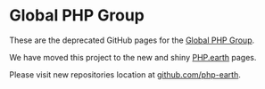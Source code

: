 # Global PHP Group

These are the deprecated GitHub pages for the [Global PHP Group](https://www.facebook.com/groups/2204685680/).

We have moved this project to the new and shiny [PHP.earth](https://php.earth)
pages.

Please visit new repositories location at [github.com/php-earth](https://github.com/php-earth).
